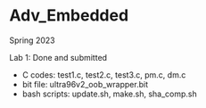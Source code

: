 # Adv_Embedded

Spring 2023

Lab 1: Done and submitted
 - C codes: test1.c, test2.c, test3.c, pm.c, dm.c
 - bit file: ultra96v2_oob_wrapper.bit
 - bash scripts: update.sh, make.sh, sha_comp.sh

 